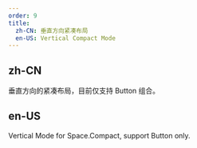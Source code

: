 ```yaml
---
order: 9
title:
  zh-CN: 垂直方向紧凑布局
  en-US: Vertical Compact Mode
---
```


## zh-CN

垂直方向的紧凑布局，目前仅支持 Button 组合。

## en-US

Vertical Mode for Space.Compact, support Button only.
